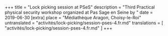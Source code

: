 +++
title = "Lock picking session at PSeS"
description = "Third Practical physical security workshop organized at Pas Sage en Seine by "
date = 2019-06-30
[extra]
place = "Médiathèque Aragon, Choisy-le-Roi"
untranslated = "activités/lock-picking/session-pses-4.fr.md"
translations = [
    "activités/lock-picking/session-pses-4.fr.md"
]
+++
